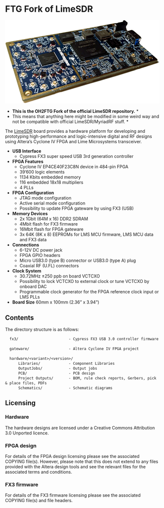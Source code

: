 # FTG Fork of LimeSDR

![LimeSDR board](/images/LimeSDR_722w.jpg)

* **This is the OH2FTG Fork of the official LimeSDR repository.** * 
* This means that anything here might be modified in some weird way and not be compatible with official LimeSDR/MyriadRF stuff. *


The [LimeSDR](https://myriadrf.org/projects/limesdr/) board provides a hardware platform for developing and prototyping high-performance and logic-intensive digital and RF designs using Altera’s Cyclone IV FPGA and Lime Microsystems transceiver.

* **USB Interface** 
  * Cypress FX3 super speed USB 3rd generation controller 
* **FPGA Features**
  * Cyclone IV EP4CE40F23C8N device in 484-pin FPGA
  * 39’600 logic elements
  * 1134 Kbits embedded memory
  * 116 embedded 18x18 multipliers 
  * 4 PLLs 
* **FPGA Configuration**
  * JTAG mode configuration 
  * Active serial mode configuration 
  * Possibility to update FPGA gateware by using FX3 (USB)
* **Memory Devices** 
  * 2x 1Gbit (64M x 16) DDR2 SDRAM 
  * 4Mbit flash for FX3 firmware
  * 16Mbit flash for FPGA gateware
  * 3x 64K (8K x 8) EEPROMs for LMS MCU firmware, LMS MCU data and FX3 data
* **Connections**
  * 6-12V DC power jack
  * FPGA GPIO headers
  * Micro USB3.0 (type B) connector or USB3.0 (type A) plug
  * Coaxial RF (U.FL) connectors
* **Clock System**
  * 30.72MHz ±250 ppb on board VCTCXO
  * Possibility to lock VCTCXO to external clock or tune VCTCXO by onboard DAC 
  * Programmable clock generator for the FPGA reference clock input or LMS PLLs
* **Board Size** 60mm x 100mm (2.36” x 3.94”) 

## Contents

The directory structure is as follows:

      fx3/                       - Cypress FX3 USB 3.0 controller firmware
         
      gateware/                  - Altera Cyclone IV FPGA project

      hardware/<variant>/<version>/
          Libraries/             - Component Libraries
          OutputJobs/            - Output jobs
          PCB/                   - PCB design
          Project Outputs/       - BOM, rule check reports, Gerbers, pick & place files, PDFs
          Schematics/            - Schematic diagrams

## Licensing

### Hardware

The hardware designs are licensed under a Creative Commons Attribution 3.0 Unported licence.

### FPGA design

For details of the FPGA design licensing please see the associated COPYING file(s). However, please note that this does not extend to any files provided with the Altera design tools and see the relevant files for the associated terms and conditions.

### FX3 firmware

For details of the FX3 firmware licensing please see the associated COPYING file(s) and file headers.
